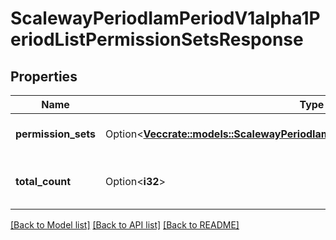 # ScalewayPeriodIamPeriodV1alpha1PeriodListPermissionSetsResponse

## Properties

Name | Type | Description | Notes
------------ | ------------- | ------------- | -------------
**permission_sets** | Option<[**Vec<crate::models::ScalewayPeriodIamPeriodV1alpha1PeriodPermissionSet>**](scaleway.iam.v1alpha1.PermissionSet.md)> | List of permission sets | [optional]
**total_count** | Option<**i32**> | Total count of permission sets | [optional]

[[Back to Model list]](../README.md#documentation-for-models) [[Back to API list]](../README.md#documentation-for-api-endpoints) [[Back to README]](../README.md)


